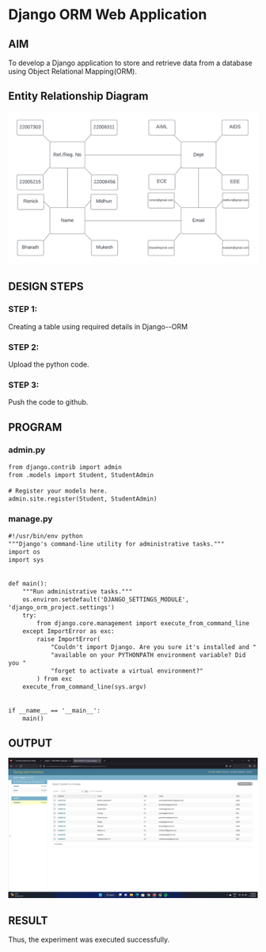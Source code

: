 # Django ORM Web Application

## AIM
To develop a Django application to store and retrieve data from a database using Object Relational Mapping(ORM).

## Entity Relationship Diagram

![er_diagram](entreldia.png)

## DESIGN STEPS

### STEP 1:
Creating a table using required details in Django--ORM
### STEP 2:
Upload the python code.
### STEP 3:
Push the code to github.

## PROGRAM

### admin.py
```
from django.contrib import admin
from .models import Student, StudentAdmin

# Register your models here.
admin.site.register(Student, StudentAdmin)
```
### manage.py
```
#!/usr/bin/env python
"""Django's command-line utility for administrative tasks."""
import os
import sys


def main():
    """Run administrative tasks."""
    os.environ.setdefault('DJANGO_SETTINGS_MODULE', 'django_orm_project.settings')
    try:
        from django.core.management import execute_from_command_line
    except ImportError as exc:
        raise ImportError(
            "Couldn't import Django. Are you sure it's installed and "
            "available on your PYTHONPATH environment variable? Did you "
            "forget to activate a virtual environment?"
        ) from exc
    execute_from_command_line(sys.argv)


if __name__ == '__main__':
    main()
```

## OUTPUT

![admin_page](output.png)


## RESULT
Thus, the experiment was executed successfully.